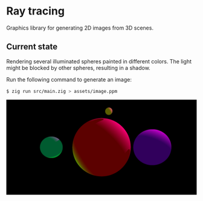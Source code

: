# Ray tracing

Graphics library for generating 2D images from 3D scenes.

## Current state

Rendering several illuminated spheres painted in different colors. The light might be blocked by other spheres, resulting in a shadow.

Run the following command to generate an image:

```bash
$ zig run src/main.zig > assets/image.ppm
```

![Generated image of the spheres](./assets/image-converted.jpg)
